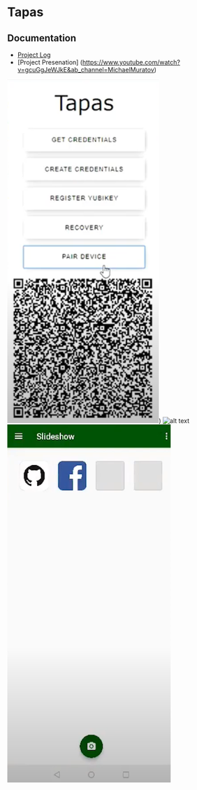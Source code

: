 # Tapas

## Documentation

- [Project Log](https://docs.google.com/document/d/1p957Bv3wmArtIz1-qx4JOABPMhjp733YyJmveuYBf0k/edit?usp=sharing)
- [Project Presenation] (https://www.youtube.com/watch?v=gcuGgJeWJkE&ab_channel=MichaelMuratov)

![alt text](images/QR.png))
![alt text](images/yubukey.png)
![alt text](images/app.png)